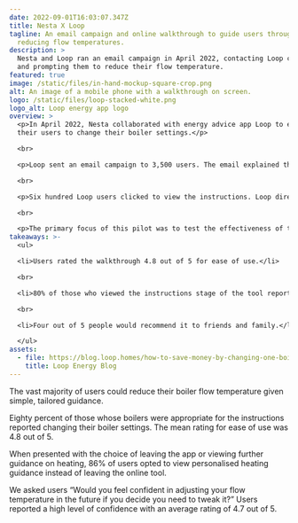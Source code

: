 ```yaml
---
date: 2022-09-01T16:03:07.347Z
title: Nesta X Loop
tagline: An email campaign and online walkthrough to guide users through
  reducing flow temperatures.
description: >
  Nesta and Loop ran an email campaign in April 2022, contacting Loop customers
  and prompting them to reduce their flow temperature.
featured: true
image: /static/files/in-hand-mockup-square-crop.png
alt: An image of a mobile phone with a walkthrough on screen.
logo: /static/files/loop-stacked-white.png
logo_alt: Loop energy app logo
overview: >
  <p>In April 2022, Nesta collaborated with energy advice app Loop to encourage
  their users to change their boiler settings.</p>

  <br>

  <p>Loop sent an email campaign to 3,500 users. The email explained the benefits of lowering flow temperatures and linked to online step-by-step instructions created by Nesta.</p>

  <br>

  <p>Six hundred Loop users clicked to view the instructions. Loop directed those who had completed the online instructions to a more detailed blog post. You can view the Loop blog <a href="https://blog.loop.homes/how-to-save-money-by-changing-one-boiler-setting" target="_blank">here</a>.</p>

  <br>

  <p>The primary focus of this pilot was to test the effectiveness of the online instructions and to collect feedback.</p>
takeaways: >-
  <ul>

  <li>Users rated the walkthrough 4.8 out of 5 for ease of use.</li>

  <br>

  <li>80% of those who viewed the instructions stage of the tool reported changing their boiler settings.</li>

  <br>

  <li>Four out of 5 people would recommend it to friends and family.</li>

  </ul>
assets:
  - file: https://blog.loop.homes/how-to-save-money-by-changing-one-boiler-setting
    title: Loop Energy Blog
---
```

The vast majority of users could reduce their boiler flow temperature given simple, tailored guidance.

Eighty percent of those whose boilers were appropriate for the instructions reported changing their boiler settings. The mean rating for ease of use was 4.8 out of 5.

When presented with the choice of leaving the app or viewing further guidance on heating, 86% of users opted to view personalised heating guidance instead of leaving the online tool.

We asked users “Would you feel confident in adjusting your flow temperature in the future if you decide you need to tweak it?” Users reported a high level of confidence with an average rating of 4.7 out of 5.